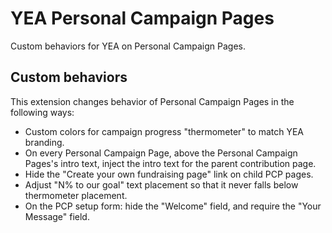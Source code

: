 # YEA Personal Campaign Pages

Custom behaviors for YEA on Personal Campaign Pages.

## Custom behaviors
This extension changes behavior of Personal Campaign Pages in the following ways:

* Custom colors for campaign progress "thermometer" to match YEA branding.
* On every Personal Campaign Page, above the Personal Campaign Pages's intro 
  text, inject the intro text for the parent contribution page.
* Hide the "Create your own fundraising page" link on child PCP pages.
* Adjust "N% to our goal" text placement so that it never falls below thermometer
  placement.
* On the PCP setup form: hide the "Welcome" field, and require the "Your Message"
  field.